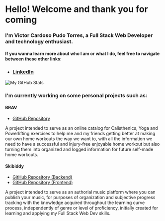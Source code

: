 # Hello! Welcome and thank you for coming
### I'm Victor Cardoso Pudo Torres, a Full Stack Web Developer and technology enthusiast.

#### If you wanna learn more about who I am or what I do, feel free to navigate between these other links:
- ### [LinkedIn](https://www.linkedin.com/in/victorcardosopudotorres/)

![My GitHub Stats](https://github-readme-stats.vercel.app/api?username=cptvictor95)

### I'm currently working on some personal projects such as:
#### BRAV 
- [GitHub Repository](https://github.com/cptvictor95/brav)

A project intended to serve as an online catalog for Calisthenics, Yoga and Powerlifting exercises to help me and my friends getting better at making our own home workouts the way we want to, with all the information we need to have a successful and injury-free enjoyable home workout but also turning them into organized and logged information for future self-made home workouts.

#### Skibiddy
- [GitHub Repository (Backend)](https://github.com/cptvictor95/skibiddy-back)
- [GitHub Repository (Frontend)](https://github.com/cptvictor95/skibiddy-front)

A project intended to serve as an authorial music platform where you can publish your  music, for purposes of organization and subjective progress tracking with the knowledge acquired throughout the learning curve process, independently of genre or level of proficiency, initially created for learning and applying my Full Stack Web Dev skills.

<!--
**cptvictor95/cptvictor95** is a ✨ _special_ ✨ repository because its `README.md` (this file) appears on your GitHub profile.

Here are some ideas to get you started:

- 🔭 I’m currently working on ...
- 🌱 I’m currently learning ...
- 👯 I’m looking to collaborate on ...
- 🤔 I’m looking for help with ...
- 💬 Ask me about ...
- 📫 How to reach me: ...
- 😄 Pronouns: ...
- ⚡ Fun fact: ...
-->

###
